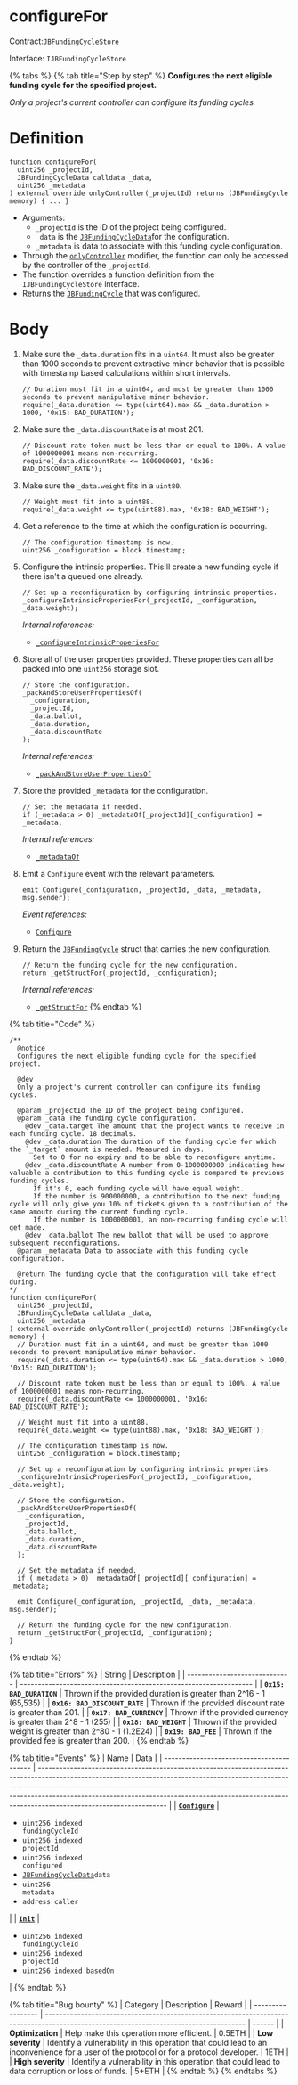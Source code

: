 # configureFor

Contract:[`JBFundingCycleStore`](../)​‌

Interface: `IJBFundingCycleStore`

{% tabs %}
{% tab title="Step by step" %}
**Configures the next eligible funding cycle for the specified project.**

_Only a project's current controller can configure its funding cycles._

# Definition

```solidity
function configureFor(
  uint256 _projectId,
  JBFundingCycleData calldata _data,
  uint256 _metadata
) external override onlyController(_projectId) returns (JBFundingCycle memory) { ... }
```

* Arguments:
  * `_projectId` is the ID of the project being configured.
  * `_data` is the [`JBFundingCycleData`](../../../data-structures/jbfundingcycledata.md)for the configuration.
  * `_metadata` is data to associate with this funding cycle configuration.
* Through the [`onlyController`](../../or-abstract/jbcontrollerutility/modifiers/onlycontroller.md) modifier, the function can only be accessed by the controller of the `_projectId`.
* The function overrides a function definition from the `IJBFundingCycleStore` interface.
* Returns the [`JBFundingCycle`](../../../data-structures/jbfundingcycle.md) that was configured.

# Body

1.  Make sure the `_data.duration` fits in a `uint64`. It must also be greater than 1000 seconds to prevent extractive miner behavior that is possible with timestamp based calculations within short intervals.

    ```solidity
    // Duration must fit in a uint64, and must be greater than 1000 seconds to prevent manipulative miner behavior.
    require(_data.duration <= type(uint64).max && _data.duration > 1000, '0x15: BAD_DURATION');
    ```
2.  Make sure the `_data.discountRate` is at most 201.

    ```solidity
    // Discount rate token must be less than or equal to 100%. A value of 1000000001 means non-recurring.
    require(_data.discountRate <= 1000000001, '0x16: BAD_DISCOUNT_RATE');
    ```
3.  Make sure the `_data.weight` fits in a `uint80`.

    ```solidity
    // Weight must fit into a uint88.
    require(_data.weight <= type(uint88).max, '0x18: BAD_WEIGHT');
    ```
4.  Get a reference to the time at which the configuration is occurring.

    ```solidity
    // The configuration timestamp is now.
    uint256 _configuration = block.timestamp;
    ```
5.  Configure the intrinsic properties. This'll create a new funding cycle if there isn't a queued one already.

    ```solidity
    // Set up a reconfiguration by configuring intrinsic properties.
    _configureIntrinsicProperiesFor(_projectId, _configuration, _data.weight);
    ```

    _Internal references:_

    * [`_configureIntrinsicProperiesFor`](\_configureintrinsicproperiesfor.md)
6.  Store all of the user properties provided. These properties can all be packed into one `uint256` storage slot.

    ```solidity
    // Store the configuration.
    _packAndStoreUserPropertiesOf(
      _configuration,
      _projectId,
      _data.ballot,
      _data.duration,
      _data.discountRate
    );
    ```

    _Internal references:_

    * [`_packAndStoreUserPropertiesOf`](\_packandstoreuserpropertiesof.md)
7.  Store the provided `_metadata` for the configuration.

    ```solidity
    // Set the metadata if needed.
    if (_metadata > 0) _metadataOf[_projectId][_configuration] = _metadata;
    ```

    _Internal references:_

    * [`_metadataOf`](../properties/_metadataof.md)
8.  Emit a `Configure` event with the relevant parameters.

    ```solidity
    emit Configure(_configuration, _projectId, _data, _metadata, msg.sender);
    ```

    _Event references:_

    * [`Configure`](../events/configure.md)
9. Return the [`JBFundingCycle`](../../../data-structures/jbfundingcycle.md) struct that carries the new configuration.

    ```solidity
    // Return the funding cycle for the new configuration.
    return _getStructFor(_projectId, _configuration);
    ```

    _Internal references:_

    * [`_getStructFor`](../read/_getstructfor.md)
{% endtab %}

{% tab title="Code" %}
```solidity
/**
  @notice 
  Configures the next eligible funding cycle for the specified project.

  @dev
  Only a project's current controller can configure its funding cycles.

  @param _projectId The ID of the project being configured.
  @param _data The funding cycle configuration.
    @dev _data.target The amount that the project wants to receive in each funding cycle. 18 decimals.
    @dev _data.duration The duration of the funding cycle for which the `_target` amount is needed. Measured in days. 
      Set to 0 for no expiry and to be able to reconfigure anytime.
    @dev _data.discountRate A number from 0-1000000000 indicating how valuable a contribution to this funding cycle is compared to previous funding cycles.
      If it's 0, each funding cycle will have equal weight.
      If the number is 900000000, a contribution to the next funding cycle will only give you 10% of tickets given to a contribution of the same amoutn during the current funding cycle.
      If the number is 1000000001, an non-recurring funding cycle will get made.
    @dev _data.ballot The new ballot that will be used to approve subsequent reconfigurations.
  @param _metadata Data to associate with this funding cycle configuration.

  @return The funding cycle that the configuration will take effect during.
*/
function configureFor(
  uint256 _projectId,
  JBFundingCycleData calldata _data,
  uint256 _metadata
) external override onlyController(_projectId) returns (JBFundingCycle memory) {
  // Duration must fit in a uint64, and must be greater than 1000 seconds to prevent manipulative miner behavior.
  require(_data.duration <= type(uint64).max && _data.duration > 1000, '0x15: BAD_DURATION');

  // Discount rate token must be less than or equal to 100%. A value of 1000000001 means non-recurring.
  require(_data.discountRate <= 1000000001, '0x16: BAD_DISCOUNT_RATE');

  // Weight must fit into a uint88.
  require(_data.weight <= type(uint88).max, '0x18: BAD_WEIGHT');

  // The configuration timestamp is now.
  uint256 _configuration = block.timestamp;

  // Set up a reconfiguration by configuring intrinsic properties.
  _configureIntrinsicProperiesFor(_projectId, _configuration, _data.weight);

  // Store the configuration.
  _packAndStoreUserPropertiesOf(
    _configuration,
    _projectId,
    _data.ballot,
    _data.duration,
    _data.discountRate
  );

  // Set the metadata if needed.
  if (_metadata > 0) _metadataOf[_projectId][_configuration] = _metadata;

  emit Configure(_configuration, _projectId, _data, _metadata, msg.sender);

  // Return the funding cycle for the new configuration.
  return _getStructFor(_projectId, _configuration);
}
```
{% endtab %}

{% tab title="Errors" %}
| String                        | Description                                                       |
| ----------------------------- | ----------------------------------------------------------------- |
| **`0x15: BAD_DURATION`**      | Thrown if the provided duration is greater than 2^16 - 1 (65,535) |
| **`0x16: BAD_DISCOUNT_RATE`** | Thrown if the provided discount rate is greater than 201.         |
| **`0x17: BAD_CURRENCY`**      | Thrown if the provided currency is greater than 2^8 - 1 (255)     |
| **`0x18: BAD_WEIGHT`**        | Thrown if the provided weight is greater than 2^80 - 1 (1.2E24)   |
| **`0x19: BAD_FEE`**           | Thrown if the provided fee is greater than 200.                   |
{% endtab %}

{% tab title="Events" %}
| Name                                      | Data                                                                                                                                                                                                                                                                                                                                                         |
| ----------------------------------------- | ------------------------------------------------------------------------------------------------------------------------------------------------------------------------------------------------------------------------------------------------------------------------------------------------------------------------------------------------------------ |
| [**`Configure`**](../events/configure.md) | <ul><li><code>uint256 indexed fundingCycleId</code></li><li><code>uint256 indexed projectId</code></li><li><code>uint256 indexed configured</code></li><li><a href="../../../data-structures/jbfundingcycledata.md"><code>JBFundingCycleData</code></a><code>data</code></li><li><code>uint256 metadata</code></li><li><code>address caller</code></li></ul> |
| [**`Init`**](../events/init.md)           | <ul><li><code>uint256 indexed fundingCycleId</code></li><li><code>uint256 indexed projectId</code></li><li><code>uint256 indexed basedOn</code></li></ul>                                                                                                                                                                                                    |
{% endtab %}

{% tab title="Bug bounty" %}
| Category          | Description                                                                                                                            | Reward |
| ----------------- | -------------------------------------------------------------------------------------------------------------------------------------- | ------ |
| **Optimization**  | Help make this operation more efficient.                                                                                               | 0.5ETH |
| **Low severity**  | Identify a vulnerability in this operation that could lead to an inconvenience for a user of the protocol or for a protocol developer. | 1ETH   |
| **High severity** | Identify a vulnerability in this operation that could lead to data corruption or loss of funds.                                        | 5+ETH  |
{% endtab %}
{% endtabs %}

